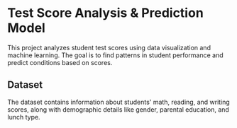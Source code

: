 # Test Score Analysis & Prediction Model  

This project analyzes student test scores using data visualization and machine learning. The goal is to find patterns in student performance and predict conditions based on scores.  

## Dataset  
The dataset contains information about students' math, reading, and writing scores, along with demographic details like gender, parental education, and lunch type.  
